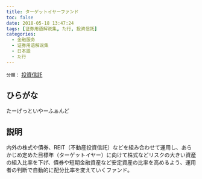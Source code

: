 ```yaml
---
title: ターゲットイヤーファンド
toc: false
date: 2018-05-18 13:47:24
tags: [证券用语解说集, た行, 投資信託]
categories:
  - 金融服务
  - 证券用语解说集
  - 日本語
  - た行
---
```


`分類：` [投資信託](/tags/投資信託/)

## ひらがな

たーげっといやーふぁんど

## 説明

内外の株式や債券、REIT（不動産投資信託）などを組み合わせて運用し、あらかじめ定めた目標年（ターゲットイヤー）に向けて株式などリスクの大きい資産の組入比率を下げ、債券や短期金融資産など安定資産の比率を高めるよう、運用者の判断で自動的に配分比率を変えていくファンド。
